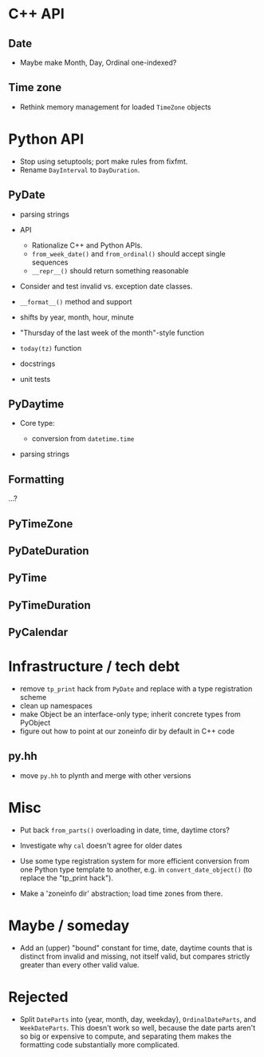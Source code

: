 # C++ API

## Date

- Maybe make Month, Day, Ordinal one-indexed?

## Time zone

- Rethink memory management for loaded `TimeZone` objects

# Python API

- Stop using setuptools; port make rules from fixfmt.
- Rename `DayInterval` to `DayDuration`.

## PyDate

- parsing strings

- API

  - Rationalize C++ and Python APIs.
  - `from_week_date()` and `from_ordinal()` should accept single sequences
  - `__repr__()` should return something reasonable

- Consider and test invalid vs. exception date classes.
- `__format__()` method and support
- shifts by year, month, hour, minute
- "Thursday of the last week of the month"-style function
- `today(tz)` function
- docstrings
- unit tests

## PyDaytime

- Core type:

    - conversion from `datetime.time`

- parsing strings

## Formatting

...?

## PyTimeZone

## PyDateDuration

## PyTime

## PyTimeDuration

## PyCalendar

# Infrastructure / tech debt

- remove `tp_print` hack from `PyDate` and replace with a type registration
  scheme 
- clean up namespaces
- make Object be an interface-only type; inherit concrete types from PyObject
- figure out how to point at our zoneinfo dir by default in C++ code

## py.hh

- move `py.hh` to plynth and merge with other versions

# Misc

- Put back `from_parts()` overloading in date, time, daytime ctors?

- Investigate why `cal` doesn't agree for older dates

- Use some type registration system for more efficient conversion from one
  Python type template to another, e.g. in `convert_date_object()` (to replace
  the "tp_print hack").

- Make a 'zoneinfo dir' abstraction; load time zones from there.

# Maybe / someday

- Add an (upper) "bound" constant for time, date, daytime counts that is
  distinct from invalid and missing, not itself valid, but compares strictly
  greater than every other valid value.
 

# Rejected

- Split `DateParts` into {year, month, day, weekday}, `OrdinalDateParts`, and
  `WeekDateParts`.  This doesn't work so well, because the date parts aren't so
  big or expensive to compute, and separating them makes the formatting code
  substantially more complicated.

